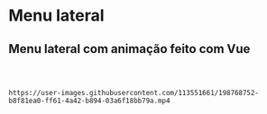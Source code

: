 # Menu lateral

## Menu lateral com animação feito com Vue 

```



https://user-images.githubusercontent.com/113551661/198768752-b8f81ea0-ff61-4a42-b894-03a6f18bb79a.mp4


